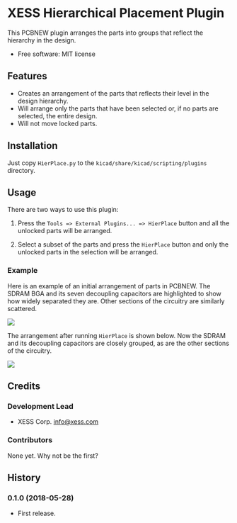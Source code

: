 # XESS Hierarchical Placement Plugin

This PCBNEW plugin arranges the parts into groups that reflect
the hierarchy in the design.

* Free software: MIT license


## Features

* Creates an arrangement of the parts that reflects their level in the design hierarchy.
* Will arrange only the parts that have been selected or, if no parts are selected, the entire design.
* Will not move locked parts.


## Installation

Just copy `HierPlace.py` to the `kicad/share/kicad/scripting/plugins` directory.


## Usage

There are two ways to use this plugin:

1. Press the `Tools => External Plugins... => HierPlace` button and all the unlocked
   parts will be arranged.

2. Select a subset of the parts and press the `HierPlace` button and only the unlocked
   parts in the selection will be arranged.

### Example

Here is an example of an initial arrangement of parts in PCBNEW.
The SDRAM BGA and its seven decoupling capacitors are highlighted to show
how widely separated they are. Other sections of the circuitry are similarly scattered.

![](initial_placement.png)

The arrangement after running `HierPlace` is shown below.
Now the SDRAM and its decoupling capacitors are closely grouped, as are the
other sections of the circuitry.

![](hierarchical_placement.png)


## Credits

### Development Lead

* XESS Corp. <info@xess.com>

### Contributors

None yet. Why not be the first?


## History

### 0.1.0 (2018-05-28)

* First release.
